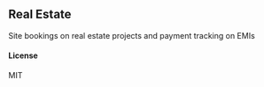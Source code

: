## Real Estate

Site bookings on real estate projects and payment tracking on EMIs

#### License

MIT